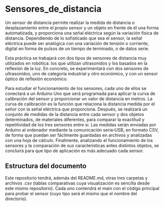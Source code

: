 # Sensores_de_distancia
Un sensor de distancia permite realizar la medida de distancia o desplazamiento entre el propio sensor y un
objeto en frente de él una forma automatizada, y proporciona una señal eléctrica según la variación física de
distancia. Dependiendo de lo sofisticado que sea el sensor, la señal eléctrica puede ser analógica con una
variación de tensión o corriente, digital en forma de pulsos de un tiempo de terminado, o de datos serie.  

Esta práctica se trabajará con dos tipos de sensores de distancia muy utilizados en robótica: los que utilizan
ultrasonidos y los basados en la reflexión de la luz. En concreto, se experimentará con dos sensores de
ultrasonidos, uno de categoría industrial y otro económico, y con un sensor óptico de reflexión económico.

Para estudiar el funcionamiento de los sensores, cada uno de ellos se conectará a un Arduino Uno que será
programada para aplicar la curva de calibración del sensor y proporcionar un valor de distancia en metros. La
curva de calibración es la función que relaciona la distancia medida por el señor con la señal eléctrica que
proporciona. Después, se realizará un conjunto de medidas de la distancia entre cada sensor y dos objetos
determinados, de materiales diferentes, para comparar la exactitud y repetitividad de los tres sensores entre
sí. Las medidas serán enviadas por Arduino al ordenador mediante la comunicación serie‐USB, en formato CSV,
de forma que puedan ser fácilmente guardadas en archivos y analizadas con una hoja de cálculo. Finalmente,
analizando el funcionamiento de los sensores y la comparación de sus características antes distintos objetos,
se concluirá para que tipo de aplicación es más adecuado cada sensor. 

## Estructura del documento
Este repositorio tendrá, además del README.md, otras tres carpetas y archivos .csv (tablas comparativas cuya visualización es sencilla desde este mismo repositorio). Cada uno contendrá el main con el código principal para probar el sensor (cuyo tipo será el mismo que el nombre del directorio). 
